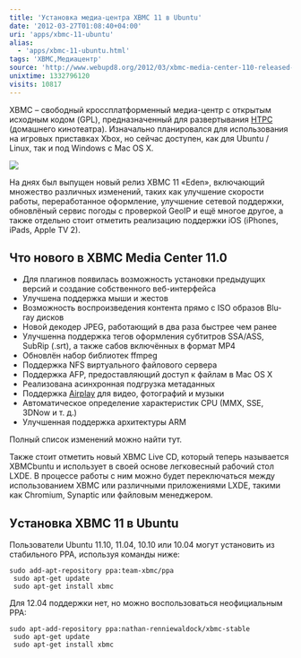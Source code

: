 ```yaml
---
title: 'Уcтановка медиа-центра XBMC 11 в Ubuntu'
date: '2012-03-27T01:08:40+04:00'
uri: 'apps/xbmc-11-ubuntu'
alias: 
  - 'apps/xbmc-11-ubuntu.html'
tags: 'XBMC,Медиацентр'
source: 'http://www.webupd8.org/2012/03/xbmc-media-center-110-released-install.html'
unixtime: 1332796120
visits: 10817
---
```

XBMC – свободный кроссплатформенный медиа-центр с открытым исходным кодом (GPL), предназначенный для развертывания [HTPC](http://ru.wikipedia.org/wiki/HTPC) (домашнего кинотеатра). Изначально планировался для использования на игровых приставках Xbox, но сейчас доступен, как для Ubuntu / Linux, так и под Windows с Mac OS X.

[![](img/2012/03/27/01-00/xbmc-11-6872728366-o.jpg)](img/2012/03/27/01-00/xbmc-11-6872728366-o.jpg)

На днях был выпущен новый релиз XBMC 11 «Eden», включающий множество различных изменений, таких как улучшение скорости работы, переработанное оформление, улучшение сетевой поддержки, обновлёный сервис погоды с проверкой GeoIP и ещё многое другое, а также отдельно стоит отметить реализацию поддержки iOS (iPhones, iPads, Apple TV 2).

## Что нового в XBMC Media Center 11.0

*   Для плагинов появилась возможность установки предыдущих версий и создание собственного веб-интерфейса
*   Улучшена поддержка мыши и жестов
*   Возможность воспроизведения контента прямо с ISO образов Blu-ray дисков
*   Новой декодер JPEG, работающий в два раза быстрее чем ранее
*   Улучшенна поддержка тегов оформления субтитров SSA/ASS, SubRip (.srt), а также сабов включённых в формат MP4
*   Обновлён набор библиотек ffmpeg
*   Поддержка NFS виртуального файлового сервера
*   Поддержка AFP, предоставляющий доступ к файлам в Mac OS X
*   Реализована асинхронная подгрузка метаданных
*   Поддержка [Airplay](http://ru.wikipedia.org/wiki/AirPlay) для видео, фотографий и музыки
*   Автоматическое определение характеристик CPU (MMX, SSE, 3DNow и т. д.)
*   Улучшенная поддержка архитектуры ARM

Полный список изменений можно найти тут.

Также стоит отметить новый XBMC Live CD, который теперь называется XBMCbuntu и использует в своей основе легковесный рабочий стол LXDE. В процессе работы с ним можно будет переключаться между использованием XBMC или различными приложениями LXDE, такими как Chromium, Synaptic или файловым менеджером.

## Уcтановка XBMC 11 в Ubuntu

Пользователи Ubuntu 11.10, 11.04, 10.10 или 10.04 могут установить из стабильного PPA, используя команды ниже:

```
sudo add-apt-repository ppa:team-xbmc/ppa
 sudo apt-get update
 sudo apt-get install xbmc
```

Для 12.04 поддержки нет, но можно воспользоваться неофициальным PPA:

```
sudo apt-add-repository ppa:nathan-renniewaldock/xbmc-stable
 sudo apt-get update
 sudo apt-get install xbmc
```
